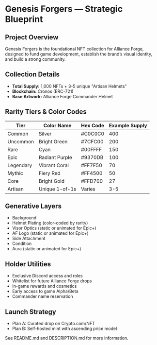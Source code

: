 # Genesis Forgers — Strategic Blueprint

## Project Overview
Genesis Forgers is the foundational NFT collection for Alliance Forge, designed to fund game development, establish the brand’s visual identity, and build a strong community.

## Collection Details
- **Total Supply:** 1,000 NFTs + 3-5 unique "Artisan Helmets"
- **Blockchain:** Cronos (ERC-721)
- **Base Artwork:** Alliance Forge Commander Helmet

## Rarity Tiers & Color Codes
| Tier        | Color Name      | Hex Code  | Example Supply |
|-------------|----------------|-----------|---------------|
| Common      | Silver         | #C0C0C0   | 400           |
| Uncommon    | Bright Green   | #7CFC00   | 200           |
| Rare        | Cyan           | #00FFFF   | 150           |
| Epic        | Radiant Purple | #9370DB   | 100           |
| Legendary   | Vibrant Coral  | #FF7F50   | 70            |
| Mythic      | Fiery Red      | #FF4500   | 50            |
| Core        | Bright Gold    | #FFD700   | 27            |
| Artisan     | Unique 1-of-1s | Varies    | 3-5           |

## Generative Layers
- Background
- Helmet Plating (color-coded by rarity)
- Visor Optics (static or animated for Epic+)
- AF Logo (static or animated for Epic+)
- Side Attachment
- Condition
- Aura (static or animated for Epic+)

## Holder Utilities
- Exclusive Discord access and roles
- Whitelist for future Alliance Forge drops
- In-game rewards and cosmetics
- Early access to game Alpha/Beta
- Commander name reservation

## Launch Strategy
- Plan A: Curated drop on Crypto.com/NFT
- Plan B: Self-hosted mint with ascending price model

See README.md and DESCRIPTION.md for more information.
